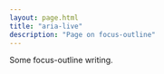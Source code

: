 ```yaml
---
layout: page.html
title: "aria-live"
description: "Page on focus-outline"
---
```


Some focus-outline writing.
